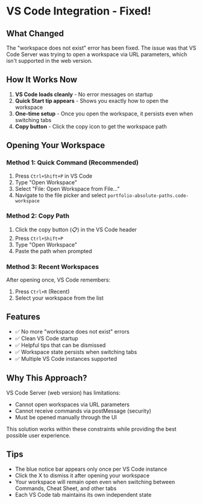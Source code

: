 # VS Code Integration - Fixed!

## What Changed

The "workspace does not exist" error has been fixed. The issue was that VS Code Server was trying to open a workspace via URL parameters, which isn't supported in the web version.

## How It Works Now

1. **VS Code loads cleanly** - No error messages on startup
2. **Quick Start tip appears** - Shows you exactly how to open the workspace
3. **One-time setup** - Once you open the workspace, it persists even when switching tabs
4. **Copy button** - Click the copy icon to get the workspace path

## Opening Your Workspace

### Method 1: Quick Command (Recommended)
1. Press `Ctrl+Shift+P` in VS Code
2. Type "Open Workspace"
3. Select "File: Open Workspace from File..."
4. Navigate to the file picker and select `portfolio-absolute-paths.code-workspace`

### Method 2: Copy Path
1. Click the copy button (📋) in the VS Code header
2. Press `Ctrl+Shift+P`
3. Type "Open Workspace"
4. Paste the path when prompted

### Method 3: Recent Workspaces
After opening once, VS Code remembers:
1. Press `Ctrl+R` (Recent)
2. Select your workspace from the list

## Features

- ✅ No more "workspace does not exist" errors
- ✅ Clean VS Code startup
- ✅ Helpful tips that can be dismissed
- ✅ Workspace state persists when switching tabs
- ✅ Multiple VS Code instances supported

## Why This Approach?

VS Code Server (web version) has limitations:
- Cannot open workspaces via URL parameters
- Cannot receive commands via postMessage (security)
- Must be opened manually through the UI

This solution works within these constraints while providing the best possible user experience.

## Tips

- The blue notice bar appears only once per VS Code instance
- Click the X to dismiss it after opening your workspace
- Your workspace will remain open even when switching between Commands, Cheat Sheet, and other tabs
- Each VS Code tab maintains its own independent state
